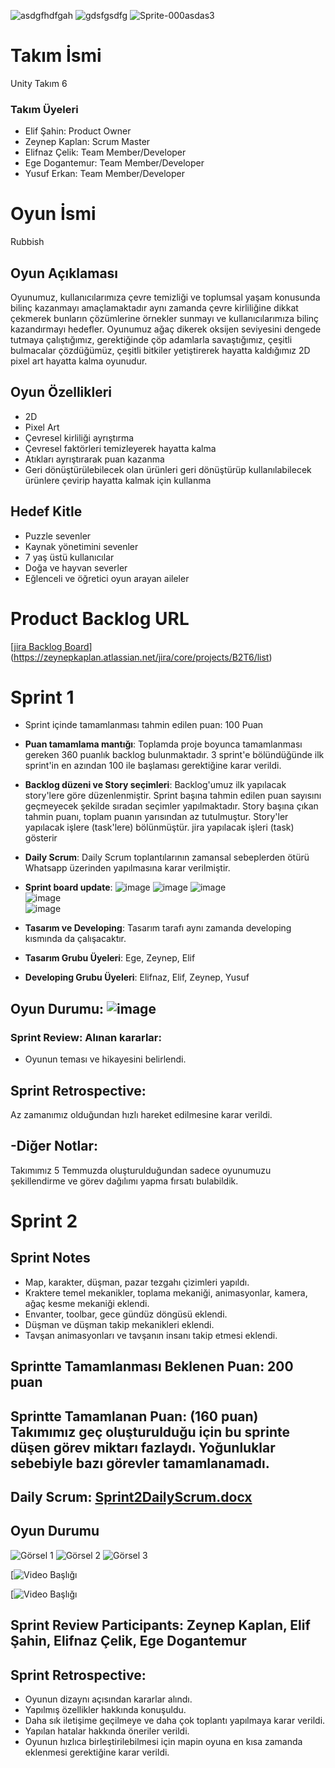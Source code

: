 ![asdgfhdfgah](https://github.com/elifnazcelik/OUABootcamp2024/assets/120333911/15175df1-39e2-45dd-8a86-b870c11ee215) ![gdsfgsdfg](https://github.com/elifnazcelik/OUABootcamp2024/assets/120333911/f603f29e-9574-4dd6-a4a0-dac5e858a1b8) ![Sprite-000asdas3](https://github.com/elifnazcelik/OUABootcamp2024/assets/120333911/87084788-3b66-43e9-a7f8-53ecb70fd1ed)
# Takım İsmi





Unity Takım 6


### Takım Üyeleri
- Elif Şahin: Product Owner
- Zeynep Kaplan: Scrum Master
- Elifnaz Çelik: Team Member/Developer
- Ege Dogantemur: Team Member/Developer
- Yusuf Erkan: Team Member/Developer

# Oyun İsmi
Rubbish

## Oyun Açıklaması
Oyunumuz, kullanıcılarımıza çevre temizliği ve toplumsal yaşam konusunda bilinç kazanmayı amaçlamaktadır aynı zamanda çevre kirliliğine dikkat çekmerek bunların çözümlerine örnekler sunmayı ve kullanıcılarımıza bilinç kazandırmayı hedefler. Oyunumuz ağaç dikerek oksijen seviyesini dengede tutmaya çalıştığımız, gerektiğinde çöp adamlarla savaştığımız, çeşitli bulmacalar çözdüğümüz, çeşitli bitkiler yetiştirerek hayatta kaldığımız 2D pixel art hayatta kalma oyunudur.
## Oyun Özellikleri
- 2D
- Pixel Art
- Çevresel kirliliği ayrıştırma 
- Çevresel faktörleri temizleyerek hayatta kalma
- Atıkları ayrıştırarak puan kazanma
- Geri dönüştürülebilecek olan ürünleri geri dönüştürüp kullanılabilecek ürünlere çevirip hayatta kalmak için kullanma 
## Hedef Kitle
- Puzzle sevenler
- Kaynak yönetimini sevenler
- 7 yaş üstü kullanıcılar
- Doğa ve hayvan severler
- Eğlenceli ve öğretici oyun arayan aileler
# Product Backlog URL
[[jira Backlog Board](https://zeynepkaplan.atlassian.net/jira/core/projects/B2T6/list?filter=updatedDate%20%3E%3D%20-1w&hideDone=false)](https://zeynepkaplan.atlassian.net/jira/core/projects/B2T6/list)

# Sprint 1

- Sprint içinde tamamlanması tahmin edilen puan: 100 Puan

- **Puan tamamlama mantığı**: Toplamda proje boyunca tamamlanması gereken 360 puanlık backlog bulunmaktadır. 3 sprint'e bölündüğünde ilk sprint'in en azından 100 ile başlaması gerektiğine karar verildi.

- **Backlog düzeni ve Story seçimleri**: Backlog'umuz ilk yapılacak story'lere göre düzenlenmiştir. Sprint başına tahmin edilen puan sayısını geçmeyecek şekilde sıradan seçimler yapılmaktadır. Story başına çıkan tahmin puanı, toplam puanın yarısından az tutulmuştur.
Story'ler yapılacak işlere (task'lere) bölünmüştür. jira yapılacak işleri (task) gösterir

- **Daily Scrum**: Daily Scrum toplantılarının zamansal sebeplerden ötürü Whatsapp üzerinden yapılmasına karar verilmiştir.
- **Sprint board update**: 
![image](https://github.com/elifnazcelik/OUABootcamp2024/assets/117751053/e59bd3cf-8891-46b0-b6a6-7ffe5ac61948)
![image](https://github.com/elifnazcelik/OUABootcamp2024/assets/117751053/e5ea93bd-a5a0-4398-a57d-bb31eabbf1be)
![image](https://github.com/elifnazcelik/OUABootcamp2024/assets/117751053/fb6d078d-2ebf-44e8-b6f0-486946d4fbe5)<br>
![image](https://github.com/elifnazcelik/OUABootcamp2024/assets/117751053/51a9e359-c73a-401e-a299-2ce44c41d9ae)<br>
![image](https://github.com/elifnazcelik/OUABootcamp2024/assets/117751053/b5c094ae-4c34-47b8-a7fa-6af62757184f)

- **Tasarım ve Developing**: Tasarım tarafı aynı zamanda developing kısmında da çalışacaktır.
- **Tasarım Grubu Üyeleri**: Ege, Zeynep, Elif
- **Developing Grubu Üyeleri**: Elifnaz, Elif, Zeynep, Yusuf




## **Oyun Durumu**: ![image](https://github.com/elifnazcelik/OUABootcamp2024/assets/117751053/657ed4ca-695b-4c18-8b08-503b41421c35)



### Sprint Review: Alınan kararlar: 
- Oyunun teması ve hikayesini belirlendi.
## Sprint Retrospective:
Az zamanımız olduğundan hızlı hareket edilmesine karar verildi.

## -Diğer Notlar:

  Takımımız 5 Temmuzda oluşturulduğundan sadece oyunumuzu şekillendirme ve görev dağılımı yapma fırsatı bulabildik.

# Sprint 2
## Sprint Notes
- Map, karakter, düşman, pazar tezgahı çizimleri yapıldı.
- Kraktere temel mekanikler, toplama mekaniği, animasyonlar, kamera, ağaç kesme mekaniği eklendi.
- Envanter, toolbar, gece gündüz döngüsü eklendi.
- Düşman ve düşman takip mekanikleri eklendi.
- Tavşan animasyonları ve tavşanın insanı takip etmesi eklendi.

## **Sprintte Tamamlanması Beklenen Puan**: 200 puan

## **Sprintte Tamamlanan Puan**: (160 puan) Takımımız geç oluşturulduğu için bu sprinte düşen görev miktarı fazlaydı. Yoğunluklar sebebiyle bazı görevler tamamlanamadı.

## **Daily Scrum**: [Sprint2DailyScrum.docx](https://github.com/user-attachments/files/16324994/Sprint2DailyScrum.docx)

## Oyun Durumu
![Görsel 1](https://github.com/user-attachments/assets/909fd2ed-3fed-4726-9a34-50614e32289a)
![Görsel 2](https://github.com/user-attachments/assets/bf543f86-879d-416e-98f6-e82a6122e2b0)
![Görsel 3](https://github.com/user-attachments/assets/a55e4753-efa7-48f1-b85d-4a8a22827bc6)

[![Video Başlığı](https://github.com/user-attachments/assets/1ceec7c2-597c-43d2-bdd7-9b489cb4e379)

[![Video Başlığı](https://github.com/user-attachments/assets/bad69f49-8aac-4513-81c7-76989a505632)





## **Sprint Review Participants**: Zeynep Kaplan, Elif Şahin, Elifnaz Çelik, Ege Dogantemur

## Sprint Retrospective: 
- Oyunun dizaynı açısından kararlar alındı.
- Yapılmış özellikler hakkında konuşuldu.
- Daha sık iletişime geçilmeye ve daha çok toplantı yapılmaya karar verildi.
- Yapılan hatalar hakkında öneriler verildi.
- Oyunun hızlıca birleştirilebilmesi için mapin oyuna en kısa zamanda eklenmesi gerektiğine karar verildi.
